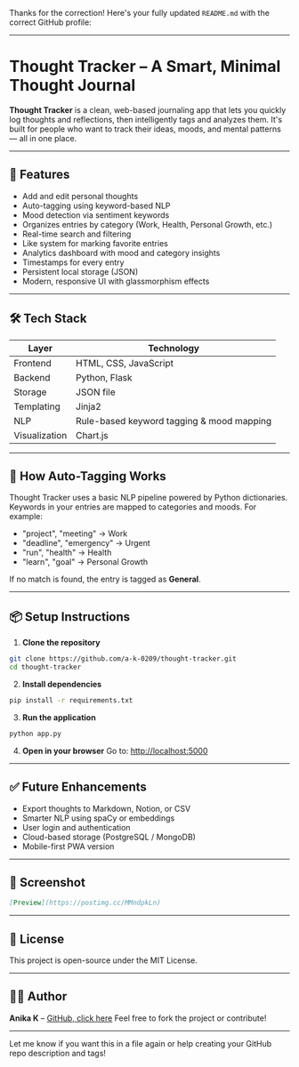 Thanks for the correction! Here's your fully updated `README.md` with the correct GitHub profile:

---

# Thought Tracker – A Smart, Minimal Thought Journal

**Thought Tracker** is a clean, web-based journaling app that lets you quickly log thoughts and reflections, then intelligently tags and analyzes them. It's built for people who want to track their ideas, moods, and mental patterns — all in one place.

---

## 🚀 Features

* Add and edit personal thoughts
* Auto-tagging using keyword-based NLP
* Mood detection via sentiment keywords
* Organizes entries by category (Work, Health, Personal Growth, etc.)
* Real-time search and filtering
* Like system for marking favorite entries
* Analytics dashboard with mood and category insights
* Timestamps for every entry
* Persistent local storage (JSON)
* Modern, responsive UI with glassmorphism effects

---

## 🛠️ Tech Stack

| Layer         | Technology                                |
| ------------- | ----------------------------------------- |
| Frontend      | HTML, CSS, JavaScript                     |
| Backend       | Python, Flask                             |
| Storage       | JSON file                                 |
| Templating    | Jinja2                                    |
| NLP           | Rule-based keyword tagging & mood mapping |
| Visualization | Chart.js                                  |

---

## 🧠 How Auto-Tagging Works

Thought Tracker uses a basic NLP pipeline powered by Python dictionaries. Keywords in your entries are mapped to categories and moods. For example:

* "project", "meeting" → Work
* "deadline", "emergency" → Urgent
* "run", "health" → Health
* "learn", "goal" → Personal Growth

If no match is found, the entry is tagged as **General**.

---

## 📦 Setup Instructions

1. **Clone the repository**

```bash
git clone https://github.com/a-k-0209/thought-tracker.git
cd thought-tracker
```

2. **Install dependencies**

```bash
pip install -r requirements.txt
```

3. **Run the application**

```bash
python app.py
```

4. **Open in your browser**
   Go to: [http://localhost:5000](http://localhost:5000)

---

## ✅ Future Enhancements

* Export thoughts to Markdown, Notion, or CSV
* Smarter NLP using spaCy or embeddings
* User login and authentication
* Cloud-based storage (PostgreSQL / MongoDB)
* Mobile-first PWA version

---

## 📸 Screenshot

```markdown
[Preview](https://postimg.cc/MMndpkLn)
```

---

## 📄 License

This project is open-source under the MIT License.

---

## 🙋‍♀️ Author

**Anika K** – [GitHub, click here](https://github.com/a-k-0209)
Feel free to fork the project or contribute!

---

Let me know if you want this in a file again or help creating your GitHub repo description and tags!

